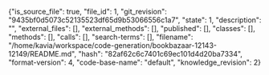 {"is_source_file": true, "file_id": 1, "git_revision": "9435bf0d5073c52135523df65d9b53066556c1a7", "state": 1, "description": "", "external_files": [], "external_methods": [], "published": [], "classes": [], "methods": [], "calls": [], "search-terms": [], "filename": "/home/kavia/workspace/code-generation/bookbazaar-12143-12149/README.md", "hash": "82af62c6c7401c69ec101d4d20ba7334", "format-version": 4, "code-base-name": "default", "knowledge_revision": 2}